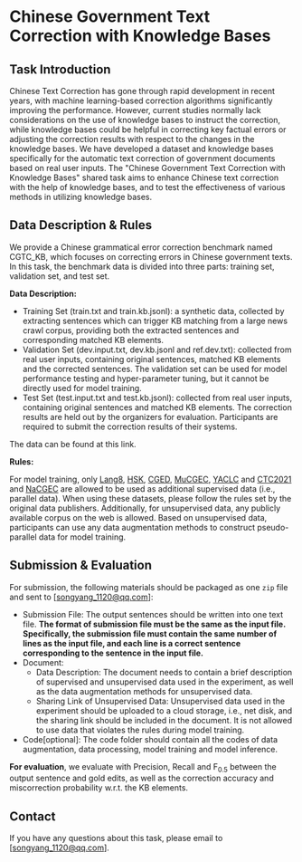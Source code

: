 # Chinese Government Text Correction with Knowledge Bases

## Task Introduction

Chinese Text Correction has gone through rapid development in recent years, with machine learning-based correction algorithms significantly improving the performance. However, current studies normally lack considerations on the use of knowledge bases to instruct the correction, while knowledge bases could be helpful in correcting key factual errors or adjusting the correction results with respect to the changes in the knowledge bases. We have developed a dataset and knowledge bases specifically for the automatic text correction of government documents based on real user inputs. The "Chinese Government Text Correction with Knowledge Bases" shared task aims to enhance Chinese text correction with the help of knowledge bases, and to test the effectiveness of various methods in utilizing knowledge bases.

## Data Description & Rules

We provide a Chinese grammatical error correction benchmark named CGTC_KB, which focuses on correcting errors in Chinese government texts. In this task, the benchmark data is divided into three parts: training set, validation set, and test set.

**Data Description:**

- Training Set (train.txt and train.kb.jsonl): a synthetic data, collected by extracting sentences which can trigger KB matching from a large news crawl corpus, providing both the extracted sentences and corresponding matched KB elements.
- Validation Set (dev.input.txt, dev.kb.jsonl and ref.dev.txt): collected from real user inputs, containing original sentences, matched KB elements and the corrected sentences. The validation set can be used for model performance testing and hyper-parameter tuning, but it cannot be directly used for model training.
- Test Set (test.input.txt and test.kb.jsonl): collected from real user inputs, containing original sentences and matched KB elements. The correction results are held out by the organizers for evaluation. Participants are required to submit the correction results of their systems.

The data can be found at this link.

**Rules:**

For model training, only [Lang8](http://tcci.ccf.org.cn/conference/2018/taskdata.php), [HSK](https://cloud.tsinghua.edu.cn/f/9e46b10b52564736b0f3/),  [CGED](https://github.com/blcuicall/cged_datasets), [MuCGEC](https://github.com/HillZhang1999/MuCGEC), [YACLC](https://github.com/blcuicall/YACLC) and [CTC2021](https://github.com/destwang/CTC2021) and [NaCGEC](https://dgithub.xyz/masr2000/NaCGEC) are allowed to be used as additional supervised data (i.e., parallel data). When using these datasets, please follow the rules set by the original data publishers.
Additionally, for unsupervised data, any publicly available corpus on the web is allowed. Based on unsupervised data, participants can use any data augmentation methods to construct pseudo-parallel data for model training.

## Submission & Evaluation

For submission, the following materials should be packaged as one `zip` file and sent to [songyang_1120@qq.com]:

- Submission File: The output sentences should be written into one text file. **The format of submission file must be the same as the input file. Specifically, the submission file must contain the same number of lines as the input file, and each line is a correct sentence corresponding to the sentence in the input file.** 
- Document:
  - Data Description: The document needs to contain a brief description of supervised and unsupervised data used in the experiment, as well as the data augmentation methods for unsupervised data.
  - Sharing Link of Unsupervised Data: Unsupervised data used in the experiment should be uploaded to a cloud storage, i.e., net disk, and the sharing link should be included in the document. It is not allowed to use data that violates the rules during model training.
- Code[optional]: The code folder should contain all the codes of data augmentation, data processing, model training and model inference.

**For evaluation**, we evaluate with Precision, Recall and $\text{F}_{0.5}$ between the output sentence and gold edits, as well as the correction accuracy and miscorrection probability w.r.t. the KB elements.

## Contact 

If you have any questions about this task, please email to [songyang_1120@qq.com].
